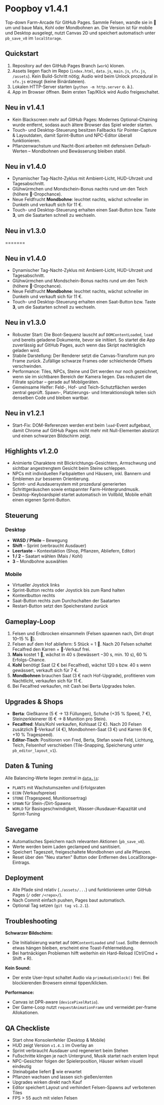 # Poopboy v1.4.1


Top-down Farm-Arcade für GitHub Pages. Sammle Felsen, wandle sie in 💩 um und baue Mais, Kohl oder Mondbohnen an. Die Version ist für mobile und Desktop ausgelegt, nutzt Canvas 2D und speichert automatisch unter `pb_save_v8` im `localStorage`.

## Quickstart

1. Repository auf den GitHub Pages Branch (`work`) klonen.
2. Assets liegen flach im Repo (`index.html`, `data.js`, `main.js`, `sfx.js`, `/assets`). Kein Build-Schritt nötig; Audio wird beim Unlock prozedural in `sfx.js` erzeugt (keine Binärdateien).
3. Lokalen HTTP-Server starten (`python -m http.server` o. ä.).
4. App im Browser öffnen. Beim ersten Tap/Klick wird Audio freigeschaltet.


## Neu in v1.4.1

- Kein Blackscreen mehr auf GitHub Pages: Modernes Optional-Chaining wurde entfernt, sodass auch ältere Browser das Spiel wieder starten.
- Touch- und Desktop-Steuerung besitzen Fallbacks für Pointer-Capture & Layoutdaten, damit Sprint-Button und NPC-Editor überall funktionieren.
- Pflanzenwachstum und Nacht-Boni arbeiten mit defensiven Default-Werten – Mondbohnen und Bewässerung bleiben stabil.

## Neu in v1.4.0

- Dynamischer Tag-Nacht-Zyklus mit Ambient-Licht, HUD-Uhrzeit und Tagesabschnitt.
- Glühwürmchen und Mondschein-Bonus nachts rund um den Teich (höhere 💩-Dropchance).
- Neue Feldfrucht **Mondbohne**: leuchtet nachts, wächst schneller im Dunkeln und verkauft sich für 11 €.
- Touch- und Desktop-Steuerung erhalten einen Saat-Button bzw. Taste **3**, um die Saatarten schnell zu wechseln.

## Neu in v1.3.0

=======
## Neu in v1.4.0

- Dynamischer Tag-Nacht-Zyklus mit Ambient-Licht, HUD-Uhrzeit und Tagesabschnitt.
- Glühwürmchen und Mondschein-Bonus nachts rund um den Teich (höhere 💩-Dropchance).
- Neue Feldfrucht **Mondbohne**: leuchtet nachts, wächst schneller im Dunkeln und verkauft sich für 11 €.
- Touch- und Desktop-Steuerung erhalten einen Saat-Button bzw. Taste **3**, um die Saatarten schnell zu wechseln.

## Neu in v1.3.0

- Robuster Start: Die Boot-Sequenz lauscht auf `DOMContentLoaded`, `load` und bereits geladene Dokumente, bevor sie initiiert. So startet die App zuverlässig auf GitHub Pages, auch wenn das Skript nachträglich geladen wird.
- Stabile Darstellung: Der Renderer setzt die Canvas-Transform nun pro Frame zurück. Zufällige schwarze Frames oder schleichende Offsets verschwinden.
- Performance: Tiles, NPCs, Steine und Dirt werden nur noch gezeichnet, wenn sie im sichtbaren Bereich der Kamera liegen. Das reduziert die Fillrate spürbar – gerade auf Mobilgeräten.
- Gemeinsame Helfer: Feld-, Hof- und Teich-Schutzflächen werden zentral geprüft. Spawn-, Platzierungs- und Interaktionslogik teilen sich denselben Code und bleiben wartbar.

## Neu in v1.2.1

- Start-Fix: DOM-Referenzen werden erst beim `load`-Event aufgebaut, damit Chrome auf GitHub Pages nicht mehr mit Null-Elementen abstürzt und einen schwarzen Bildschirm zeigt.

## Highlights v1.2.0

- Animierte Charaktere mit Blickrichtungs-Gesichtern, Armschwung und sichtbar angestrengtem Gesicht beim Steine schleppen.
- NPCs mit individuellen Farbpaletten und Häusern, inkl. Bannern und Emblemen zur besseren Orientierung.
- Sprint- und Ausdauersystem mit prozedural generierten Schrittgeräuschen sowie entspannter Farm-Hintergrundmusik.
- Desktop-Keyboardspiel startet automatisch im Vollbild, Mobile erhält einen eigenen Sprint-Button.

## Steuerung

### Desktop
- **WASD / Pfeile** – Bewegung
- **Shift** – Sprint (verbraucht Ausdauer)
- **Leertaste** – Kontextaktion (Shop, Pflanzen, Abliefern, Editor)
- **1 / 2** – Saatart wählen (Mais / Kohl)
- **3** – Mondbohne auswählen

### Mobile
- Virtueller Joystick links
- Sprint-Button rechts oder Joystick bis zum Rand halten
- Kontextbutton rechts
- Saat-Button rechts zum Durchschalten der Saatarten
- Restart-Button setzt den Speicherstand zurück

## Gameplay-Loop

1. Felsen und Erdbrocken einsammeln (Felsen spawnen nach, Dirt dropt 10–15 % 💩).
2. Felsen auf dem Hof abliefern: 5 Stück = 1 💩. Nach 20 Felsen schaltet Fecalfred den Karren + 💩-Verkauf frei.
3. **Mais** kostet 1 💩, wächst in 40 s (bewässert −30 s, min. 10 s), 60 % Erfolgs-Chance.
4. **Kohl** benötigt Saat (2 € bei Fecalfred), wächst 120 s bzw. 40 s wenn gewässert, verkauft sich für 7 €.
5. **Mondbohnen** brauchen Saat (3 € nach Hof-Upgrade), profitieren vom Nachtlicht, verkaufen sich für 11 €.
6. Bei Fecalfred verkaufen, mit Cash bei Berta Upgrades holen.

## Upgrades & Shops

- **Berta**: Gießkanne (5 € → 13 Füllungen), Schuhe (+35 % Speed, 7 €), Steinzerkleinerer (6 € → 8 Munition pro Stein).
- **Fecalfred**: Mais/Kohl verkaufen, Kohlsaat (2 €). Nach 20 Felsen zusätzlich 💩-Verkauf (4 €), Mondbohnen-Saat (3 €) und Karren (6 €, +10 % Tragespeed).
- **Editor-Tisch**: Positionen von Fred, Berta, Stefan sowie Feld, Lichtung, Teich, Felsenhof verschieben (Tile-Snapping, Speicherung unter `pb_editor_layout_v1`).

## Daten & Tuning

Alle Balancing-Werte liegen zentral in [`data.js`](data.js):
- `PLANTS` mit Wachstumszeiten und Erfolgsraten
- `ECON` (Verkaufspreise)
- `STONE` (Tragespeed, Munitionsertrag)
- `SPAWN` für Stein-/Dirt-Spawns
- `WORLD` für Basisgeschwindigkeit, Wasser-/Ausdauer-Kapazität und Sprint-Tuning

## Savegame

- Automatisches Speichern nach relevanten Aktionen (`pb_save_v8`).
- Werte werden beim Laden geclamped und sanitisiert.
- Speichert Tageszeit, freigeschaltete Mondbohnen und alle Pflanzen.
- Reset über den "Neu starten" Button oder Entfernen des LocalStorage-Eintrags.

## Deployment

- Alle Pfade sind relativ (`./assets/...`) und funktionieren unter GitHub Pages (`/` oder `/<repo>/`).
- Nach Commit einfach pushen, Pages baut automatisch.
- Optional Tag setzen (`git tag v1.2.1`).

## Troubleshooting

**Schwarzer Bildschirm:**
- Die Initialisierung wartet auf `DOMContentLoaded` *und* `load`. Sollte dennoch etwas hängen bleiben, erscheint eine Toast-Fehlermeldung.
- Bei hartnäckigen Problemen hilft weiterhin ein Hard-Reload (Ctrl/Cmd + Shift + R).

**Kein Sound:**
- Der erste User-Input schaltet Audio via `primeAudioUnlock()` frei. Bei blockierenden Browsern einmal tippen/klicken.

**Performance:**
- Canvas ist DPR-aware (`devicePixelRatio`).
- Der Game-Loop nutzt `requestAnimationFrame` und vermeidet per-frame Allokationen.

## QA Checkliste

- Start ohne Konsolenfehler (Desktop & Mobile)
- HUD zeigt Version `v1.4.1` im Overlay an
- Sprint verbraucht Ausdauer und regeneriert beim Stehen
- Fußschritte klingen je nach Untergrund, Musik startet nach erstem Input
- NPC-Gesichter folgen der Spielerposition, Häuser wirken visuell eindeutig
- Steinabgabe liefert 💩 wie erwartet
- Pflanzen wachsen und lassen sich gießen/ernten
- Upgrades wirken direkt nach Kauf
- Editor speichert Layout und verhindert Felsen-Spawns auf verbotenen Tiles
- FPS > 55 auch mit vielen Felsen
